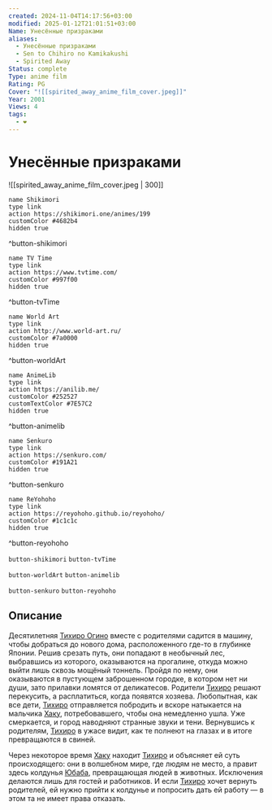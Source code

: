 ```yaml
---
created: 2024-11-04T14:17:56+03:00
modified: 2025-01-12T21:01:51+03:00
Name: Унесённые призраками
aliases:
  - Унесённые призраками
  - Sen to Chihiro no Kamikakushi
  - Spirited Away
Status: complete
Type: anime film
Rating: PG
Cover: "![[spirited_away_anime_film_cover.jpeg]]"
Year: 2001
Views: 4
tags:
  - ❤
---
```


# Унесённые призраками

![[spirited_away_anime_film_cover.jpeg | 300]]

```button
name Shikimori
type link
action https://shikimori.one/animes/199
customColor #4682b4
hidden true
```
^button-shikimori

```button
name TV Time
type link
action https://www.tvtime.com/
customColor #997f00
hidden true
```
^button-tvTime

```button
name World Art
type link
action http://www.world-art.ru/
customColor #7a0000
hidden true
```
^button-worldArt

```button
name AnimeLib
type link
action https://anilib.me/
customColor #252527
customTextColor #7E57C2
hidden true
```
^button-animelib

```button
name Senkuro
type link
action https://senkuro.com/
customColor #191A21
hidden true
```
^button-senkuro

```button
name ReYohoho
type link
action https://reyohoho.github.io/reyohoho/
customColor #1c1c1c
hidden true
```
^button-reyohoho

`button-shikimori` `button-tvTime`

`button-worldArt` `button-animelib`

`button-senkuro` `button-reyohoho`

## Описание

Десятилетняя [Тихиро Огино](https://shikimori.one/characters/384-chihiro-ogino) вместе с родителями садится в машину, чтобы добраться до нового дома, расположенного где-то в глубинке Японии. Решив срезать путь, они попадают в необычный лес, выбравшись из которого, оказываются на прогалине, откуда можно выйти лишь сквозь мощёный тоннель. Пройдя по нему, они оказываются в пустующем заброшенном городке, в котором нет ни души, зато прилавки ломятся от деликатесов. Родители [Тихиро](https://shikimori.one/characters/384-chihiro-ogino) решают перекусить, а расплатиться, когда появятся хозяева. Любопытная, как все дети, [Тихиро](https://shikimori.one/characters/384-chihiro-ogino) отправляется побродить и вскоре натыкается на мальчика [Хаку](https://shikimori.one/characters/385-haku), потребовавшего, чтобы она немедленно ушла. Уже смеркается, и город наводняют странные звуки и тени. Вернувшись к родителям, [Тихиро](https://shikimori.one/characters/384-chihiro-ogino) в ужасе видит, как те полнеют на глазах и в итоге превращаются в свиней.

Через некоторое время [Хаку](https://shikimori.one/characters/385-haku) находит [Тихиро](https://shikimori.one/characters/384-chihiro-ogino) и объясняет ей суть происходящего: они в волшебном мире, где людям не место, а правит здесь колдунья [Юбаба](https://shikimori.one/characters/4716-yubaba), превращающая людей в животных. Исключения делаются лишь для гостей и работников. И если [Тихиро](https://shikimori.one/characters/384-chihiro-ogino) хочет вернуть родителей, ей нужно прийти к колдунье и попросить дать ей работу — в этом та не имеет права отказать.

